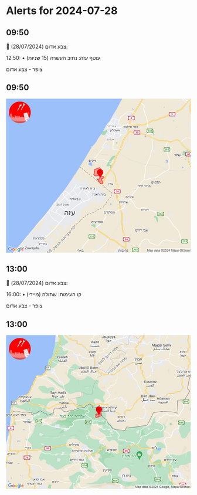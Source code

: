 # Alerts for 2024-07-28

## 09:50

🔴 צבע אדום (28/07/2024):

12:50:
• עוטף עזה: נתיב העשרה (15 שניות)

צופר - צבע אדום

## 09:50

![Photo](images/23898.jpg)

## 13:00

🔴 צבע אדום (28/07/2024):

16:00:
• קו העימות: שתולה (מיידי)

צופר - צבע אדום

## 13:00

![Photo](images/23900.jpg)

